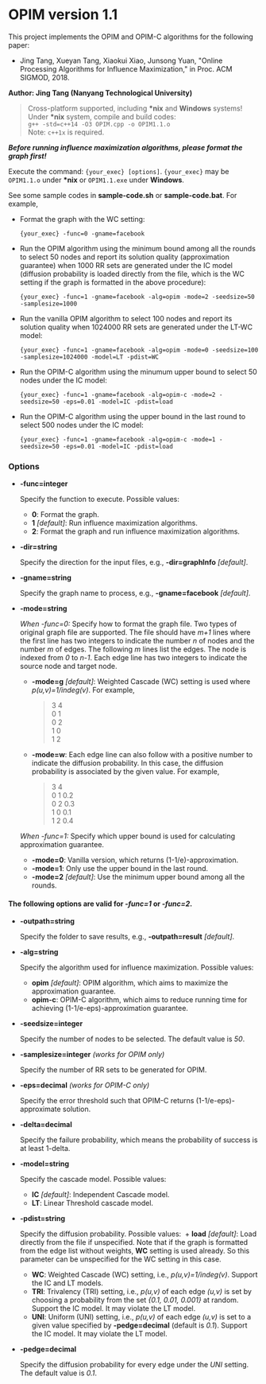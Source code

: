 # OPIM version 1.1
This project implements the OPIM and OPIM-C algorithms for the following paper:
- Jing Tang, Xueyan Tang, Xiaokui Xiao, Junsong Yuan, "Online Processing Algorithms for Influence Maximization," in Proc. ACM SIGMOD, 2018.

**Author: Jing Tang (Nanyang Technological University)**
> Cross-platform supported, including **\*nix** and **Windows** systems!\
Under **\*nix** system, compile and build codes:\
`g++ -std=c++14 -O3 OPIM.cpp -o OPIM1.1.o`\
Note: `c++1x` is required.

**_Before running influence maximization algorithms, please format the graph first!_**

Execute the command: `{your_exec} [options]`. `{your_exec}` may be `OPIM1.1.o` under **\*nix** or `OPIM1.1.exe` under **Windows**.

See some sample codes in **sample-code.sh** or **sample-code.bat**. For example,

- Format the graph with the WC setting: 

	`{your_exec} -func=0 -gname=facebook`

- Run the OPIM algorithm using the minimum bound among all the rounds to select 50 nodes and report its solution quality (approximation guarantee) when 1000 RR sets are generated under the IC model (diffusion probability is loaded directly from the file, which is the WC setting if the graph is formatted in the above procedure):

	`{your_exec} -func=1 -gname=facebook -alg=opim -mode=2 -seedsize=50 -samplesize=1000`

- Run the vanilla OPIM algorithm to select 100 nodes and report its solution quality when 1024000 RR sets are generated under the LT-WC model:

	`{your_exec} -func=1 -gname=facebook -alg=opim -mode=0 -seedsize=100 -samplesize=1024000 -model=LT -pdist=WC`

- Run the OPIM-C algorithm using the minumum upper bound to select 50 nodes under the IC model:

	`{your_exec} -func=1 -gname=facebook -alg=opim-c -mode=2 -seedsize=50 -eps=0.01 -model=IC -pdist=load`

- Run the OPIM-C algorithm using the upper bound in the last round to select 500 nodes under the IC model:

	`{your_exec} -func=1 -gname=facebook -alg=opim-c -mode=1 -seedsize=50 -eps=0.01 -model=IC -pdist=load`

### Options
- **-func=integer**

	Specify the function to execute. Possible values:
  + **0**: Format the graph.
  + **1** *[default]*: Run influence maximization algorithms.
  + **2**: Format the graph and run influence maximization algorithms.
	
- **-dir=string**

	Specify the direction for the input files, e.g., **-dir=graphInfo** *[default]*.
    
- **-gname=string**
	
	Specify the graph name to process, e.g., **-gname=facebook** *[default]*.
    
- **-mode=string**

  *When -func=0:* Specify how to format the graph file. Two types of original graph file are supported. The file should have *m+1* lines where the first line has two integers to indicate the number *n* of nodes and the number *m* of edges. The following *m* lines list the edges. The node is indexed from *0* to *n-1*. Each edge line has two integers to indicate the source node and target node.
	+ **-mode=g** *[default]*: Weighted Cascade (WC) setting is used where *p(u,v)=1/indeg(v)*. For example,
    	> 3 4\
    	0 1\
    	0 2\
    	1 0\
    	1 2
    
   + **-mode=w**: Each edge line can also follow with a positive number to indicate the diffusion probability. In this case, the diffusion probability is associated by the given value. For example,
    	> 3 4\
    	0 1 0.2\
    	0 2 0.3\
    	1 0 0.1\
    	1 2 0.4
      
  *When -func=1:* Specify which upper bound is used for calculating approximation guarantee.
  + **-mode=0**: Vanilla version, which returns (1-1/e)-approximation.
  + **-mode=1**: Only use the upper bound in the last round.
  + **-mode=2** *[default]*: Use the minimum upper bound among all the rounds.

#### The following options are valid for *-func=1* or *-func=2*.

- **-outpath=string**

  Specify the folder to save results, e.g., **-outpath=result** *[default]*.

- **-alg=string**

  Specify the algorithm used for influence maximization. Possible values:
	+ **opim** *[default]*: OPIM algorithm, which aims to maximize the approximation guarantee.
	+ **opim-c**: OPIM-C algorithm, which aims to reduce running time for achieving (1-1/e-eps)-approximation guarantee.
  
- **-seedsize=integer**

  Specify the number of nodes to be selected. The default value is *50*.

- **-samplesize=integer** *(works for OPIM only)*

  Specify the number of RR sets to be generated for OPIM.
  
- **-eps=decimal** *(works for OPIM-C only)*

  Specify the error threshold such that OPIM-C returns (1-1/e-eps)-approximate solution.
  
- **-delta=decimal**

  Specify the failure probability, which means the probability of success is at least 1-delta.
  
- **-model=string**
  
  Specify the cascade model. Possible values:
	+ **IC** *[default]*: Independent Cascade model.
	+ **LT**: Linear Threshold cascade model.
	
- **-pdist=string**

  Specify the diffusion probability. Possible values:
  + **load** *[default]*: Load directly from the file if unspecified. Note that if the graph is formatted from the edge list without weights, **WC** setting is used already. So this parameter can be unspecified for the WC setting in this case. 
  + **WC**: Weighted Cascade (WC) setting, i.e., *p(u,v)=1/indeg(v)*. Support the IC and LT models.
  + **TRI**: Trivalency (TRI) setting, i.e., *p(u,v)* of each edge *(u,v)* is set by choosing a probability from the set *{0.1, 0.01, 0.001}* at random. Support the IC model. It may violate the LT model.
  + **UNI**: Uniform (UNI) setting, i.e., *p(u,v)* of each edge *(u,v)* is set to a given value specified by **-pedge=decimal** (default is *0.1*). Support the IC model. It may violate the LT model.
  
- **-pedge=decimal**

  Specify the diffusion probability for every edge under the *UNI* setting. The default value is *0.1*. 
